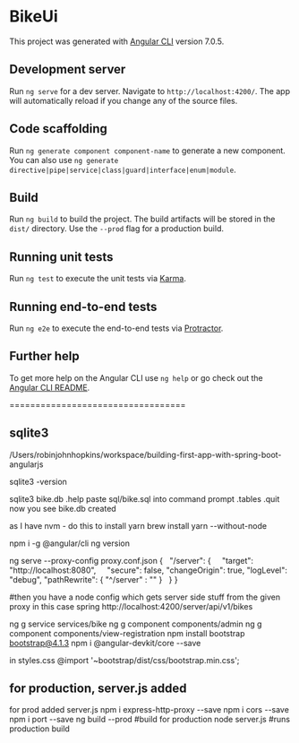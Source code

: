 # BikeUi

This project was generated with [Angular CLI](https://github.com/angular/angular-cli) version 7.0.5.

## Development server

Run `ng serve` for a dev server. Navigate to `http://localhost:4200/`. The app will automatically reload if you change any of the source files.

## Code scaffolding

Run `ng generate component component-name` to generate a new component. You can also use `ng generate directive|pipe|service|class|guard|interface|enum|module`.

## Build

Run `ng build` to build the project. The build artifacts will be stored in the `dist/` directory. Use the `--prod` flag for a production build.

## Running unit tests

Run `ng test` to execute the unit tests via [Karma](https://karma-runner.github.io).

## Running end-to-end tests

Run `ng e2e` to execute the end-to-end tests via [Protractor](http://www.protractortest.org/).

## Further help

To get more help on the Angular CLI use `ng help` or go check out the [Angular CLI README](https://github.com/angular/angular-cli/blob/master/README.md).

==================================

## sqlite3

/Users/robinjohnhopkins/workspace/building-first-app-with-spring-boot-angularjs

sqlite3 -version

sqlite3 bike.db
.help
paste  sql/bike.sql into command prompt
.tables
.quit
now you see bike.db created

as I have nvm - do this to install yarn
brew install yarn --without-node

npm i -g @angular/cli
ng version

ng serve --proxy-config proxy.conf.json
{
  "/server": {
    "target": "http://localhost:8080",
    "secure": false,
    "changeOrigin": true,
    "logLevel": "debug",
    "pathRewrite": {
      "^/server" : ""
    }
  }
}

#then you have a node config which gets server side stuff from the given proxy in this case spring
http://localhost:4200/server/api/v1/bikes

ng g service services/bike
ng g component components/admin
ng g component components/view-registration
npm install bootstrap							bootstrap@4.1.3
npm i @angular-devkit/core --save

in styles.css
@import '~bootstrap/dist/css/bootstrap.min.css';

## for production, server.js added 

for prod added server.js
npm i express-http-proxy --save
npm i cors --save
npm i port --save
ng build --prod								#build for production
node server.js									#runs production build

